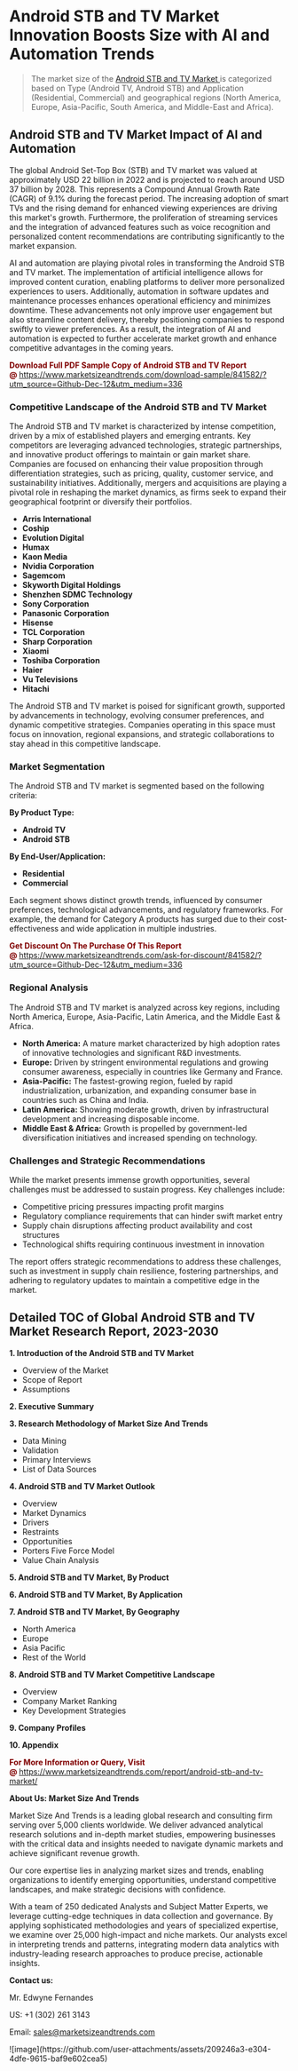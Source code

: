 <H1>Android STB and TV Market Innovation Boosts Size with AI and Automation Trends</H1><blockquote><p>The market size of the <a href="https://www.marketsizeandtrends.com/download-sample/841582/?utm_source=Github-Dec-12&amp;utm_medium=336" target="_blank">Android STB and TV Market </a>is categorized based on Type (Android TV, Android STB) and Application (Residential, Commercial) and geographical regions (North America, Europe, Asia-Pacific, South America, and Middle-East and Africa).</p></blockquote><p><h2>Android STB and TV Market Impact of AI and Automation</h2><p>The global Android Set-Top Box (STB) and TV market was valued at approximately USD 22 billion in 2022 and is projected to reach around USD 37 billion by 2028. This represents a Compound Annual Growth Rate (CAGR) of 9.1% during the forecast period. The increasing adoption of smart TVs and the rising demand for enhanced viewing experiences are driving this market's growth. Furthermore, the proliferation of streaming services and the integration of advanced features such as voice recognition and personalized content recommendations are contributing significantly to the market expansion.</p><p>AI and automation are playing pivotal roles in transforming the Android STB and TV market. The implementation of artificial intelligence allows for improved content curation, enabling platforms to deliver more personalized experiences to users. Additionally, automation in software updates and maintenance processes enhances operational efficiency and minimizes downtime. These advancements not only improve user engagement but also streamline content delivery, thereby positioning companies to respond swiftly to viewer preferences. As a result, the integration of AI and automation is expected to further accelerate market growth and enhance competitive advantages in the coming years.</p></p><p><strong><span style="color: #800000;">Download Full PDF Sample Copy of Android STB and TV Report @</span>&nbsp;</strong><a href="https://www.marketsizeandtrends.com/download-sample/841582/?utm_source=Github-Dec-12&amp;utm_medium=336">https://www.marketsizeandtrends.com/download-sample/841582/?utm_source=Github-Dec-12&amp;utm_medium=336</a></p><h3>Competitive Landscape of the Android STB and TV Market</h3><p>The Android STB and TV market is characterized by intense competition, driven by a mix of established players and emerging entrants. Key competitors are leveraging advanced technologies, strategic partnerships, and innovative product offerings to maintain or gain market share. Companies are focused on enhancing their value proposition through differentiation strategies, such as pricing, quality, customer service, and sustainability initiatives. Additionally, mergers and acquisitions are playing a pivotal role in reshaping the market dynamics, as firms seek to expand their geographical footprint or diversify their portfolios.</p><p><strong><p><ul><li>Arris International </li><li> Coship </li><li> Evolution Digital </li><li> Humax </li><li> Kaon Media </li><li> Nvidia Corporation </li><li> Sagemcom </li><li> Skyworth Digital Holdings </li><li> Shenzhen SDMC Technology </li><li> Sony Corporation </li><li> Panasonic Corporation </li><li> Hisense </li><li> TCL Corporation </li><li> Sharp Corporation </li><li> Xiaomi </li><li> Toshiba Corporation </li><li> Haier </li><li> Vu Televisions </li><li> Hitachi</p></li></ul></p></strong></p><p>The Android STB and TV market is poised for significant growth, supported by advancements in technology, evolving consumer preferences, and dynamic competitive strategies. Companies operating in this space must focus on innovation, regional expansions, and strategic collaborations to stay ahead in this competitive landscape.</p><h3>Market Segmentation</h3><p>The Android STB and TV market is segmented based on the following criteria:</p><p><strong>By Product Type:</strong></p><p><strong><p><ul><li>Android TV </li><li> Android STB</p></li></ul></p></strong></p><p><strong>By End-User/Application:</strong></p><p><strong><p><ul><li>Residential </li><li> Commercial</p></li></ul></p></strong></p><p>Each segment shows distinct growth trends, influenced by consumer preferences, technological advancements, and regulatory frameworks. For example, the demand for Category A products has surged due to their cost-effectiveness and wide application in multiple industries.</p><p><strong><span style="color: #800000;">Get Discount On The Purchase Of This Report @&nbsp;</span></strong><a href="https://www.marketsizeandtrends.com/ask-for-discount/841582/?utm_source=Github-Dec-12&amp;utm_medium=336">https://www.marketsizeandtrends.com/ask-for-discount/841582/?utm_source=Github-Dec-12&amp;utm_medium=336</a></p><h3>Regional Analysis</h3><p>The Android STB and TV market is analyzed across key regions, including North America, Europe, Asia-Pacific, Latin America, and the Middle East &amp; Africa.</p><ul><li><strong>North America:</strong> A mature market characterized by high adoption rates of innovative technologies and significant R&amp;D investments.</li><li><strong>Europe:</strong> Driven by stringent environmental regulations and growing consumer awareness, especially in countries like Germany and France.</li><li><strong>Asia-Pacific:</strong> The fastest-growing region, fueled by rapid industrialization, urbanization, and expanding consumer base in countries such as China and India.</li><li><strong>Latin America:</strong> Showing moderate growth, driven by infrastructural development and increasing disposable income.</li><li><strong>Middle East &amp; Africa:</strong> Growth is propelled by government-led diversification initiatives and increased spending on technology.</li></ul><h3>Challenges and Strategic Recommendations</h3><p>While the market presents immense growth opportunities, several challenges must be addressed to sustain progress. Key challenges include:</p><ul><li>Competitive pricing pressures impacting profit margins</li><li>Regulatory compliance requirements that can hinder swift market entry</li><li>Supply chain disruptions affecting product availability and cost structures</li><li>Technological shifts requiring continuous investment in innovation</li></ul><p>The report offers strategic recommendations to address these challenges, such as investment in supply chain resilience, fostering partnerships, and adhering to regulatory updates to maintain a competitive edge in the market.</p><h2>Detailed TOC of Global Android STB and TV Market Research Report, 2023-2030</h2><p><strong>1. Introduction of the Android STB and TV Market</strong></p><ul><li>Overview of the Market</li><li>Scope of Report</li><li>Assumptions&nbsp;</li></ul><p><strong>2. Executive Summary</strong></p><p><strong>3. Research Methodology of <strong>Market Size And Trends</strong></strong></p><ul><li>Data Mining</li><li>Validation</li><li>Primary Interviews</li><li>List of Data Sources&nbsp;</li></ul><p><strong>4. Android STB and TV Market Outlook</strong></p><ul><li>Overview</li><li>Market Dynamics</li><li>Drivers</li><li>Restraints</li><li>Opportunities</li><li>Porters Five Force Model</li><li>Value Chain Analysis&nbsp;</li></ul><p><strong>5. Android STB and TV Market, By Product</strong></p><p><strong>6. Android STB and TV Market, By Application</strong></p><p><strong>7. Android STB and TV Market, By Geography</strong></p><ul><li>North America</li><li>Europe</li><li>Asia Pacific</li><li>Rest of the World&nbsp;</li></ul><p><strong>8. Android STB and TV Market Competitive Landscape</strong></p><ul><li>Overview</li><li>Company Market Ranking</li><li>Key Development Strategies&nbsp;</li></ul><p><strong>9. Company Profiles</strong></p><p><strong>10. Appendix</strong></p><p><strong><span style="color: #800000;">For More Information or Query, Visit @&nbsp;</span></strong><a href="https://www.marketsizeandtrends.com/report/android-stb-and-tv-market/">https://www.marketsizeandtrends.com/report/android-stb-and-tv-market/</a></p><p></p><p><strong>About Us:&nbsp;Market Size And Trends</strong></p><p>Market Size And Trends&nbsp;is a leading global research and consulting firm serving over 5,000 clients worldwide. We deliver advanced analytical research solutions and in-depth market studies, empowering businesses with the critical data and insights needed to navigate dynamic markets and achieve significant revenue growth.</p><p>Our core expertise lies in analyzing market sizes and trends, enabling organizations to identify emerging opportunities, understand competitive landscapes, and make strategic decisions with confidence.</p><p>With a team of 250 dedicated Analysts and Subject Matter Experts, we leverage cutting-edge techniques in data collection and governance. By applying sophisticated methodologies and years of specialized expertise, we examine over 25,000 high-impact and niche markets. Our analysts excel in interpreting trends and patterns, integrating modern data analytics with industry-leading research approaches to produce precise, actionable insights.</p><p><strong>Contact us:</strong></p><p>Mr. Edwyne Fernandes</p><p>US: +1 (302) 261 3143</p><p>Email: <a href="mailto:sales@marketsizeandtrends.com">sales@marketsizeandtrends.com</a>&nbsp;</p>
![image](https://github.com/user-attachments/assets/209246a3-e304-4dfe-9615-baf9e602cea5)
